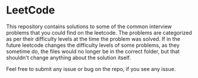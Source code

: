 # LeetCode

This repository contains solutions to some of the common interview problems that you could find on the leetcode. The problems are categorized as per their difficulty levels at the time the problem was solved. If in the future leetcode changes the difficulty levels of some problems, as they sometime do, the files would no longer be in the correct folder, but that shouldn't change anything about the solution itself.


Feel free to submit any issue or bug on the repo, if you see any issue. 

